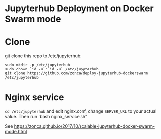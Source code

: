 Jupyterhub Deployment on Docker Swarm mode
==========================
# Clone
git clone this repo to /etc/jupyterhub:
```
sudo mkdir -p /etc/jupyterhub
sudo chown `id -u`:`id -u` /etc/jupyterhub
git clone https://github.com/zonca/deploy-jupyterhub-dockerswarm /etc/jupyterhub
```

# Nginx service
`cd /etc/jupyterhub` and edit nginx.conf, change `SERVER_URL` to your actual
value.
Then run `bash nginx_service.sh"

See <https://zonca.github.io/2017/10/scalable-jupyterhub-docker-swarm-mode.html>
